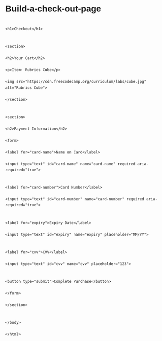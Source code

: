 # Build-a-check-out-page
<!DOCTYPE html>
<html lang="en">
<head>
  <meta charset="UTF-8">
    <meta name="viewport" content="width=device-width, initial-scale=1.0">
      <title>Checkout Page</title>
        <style>
            body {
                  font-family: Arial, sans-serif;
                        margin: 20px;
                              line-height: 1.6;
                                  }
                                      h1, h2 {
                                            margin-bottom: 10px;
                                                }
                                                    section {
                                                          border: 1px solid #ccc;
                                                                border-radius: 8px;
                                                                      padding: 16px;
                                                                            margin-bottom: 20px;
                                                                                }
                                                                                    img {
                                                                                          max-width: 150px;
                                                                                                display: block;
                                                                                                      margin-top: 10px;
                                                                                                          }
                                                                                                              label {
                                                                                                                    display: block;
                                                                                                                          margin: 8px 0 4px;
                                                                                                                              }
                                                                                                                                  input {
                                                                                                                                        width: 100%;
                                                                                                                                              padding: 8px;
                                                                                                                                                    margin-bottom: 12px;
                                                                                                                                                          border: 1px solid #aaa;
                                                                                                                                                                border-radius: 4px;
                                                                                                                                                                    }
                                                                                                                                                                        button {
                                                                                                                                                                              background-color: #4CAF50;
                                                                                                                                                                                    color: white;
                                                                                                                                                                                          padding: 10px 15px;
                                                                                                                                                                                                border: none;
                                                                                                                                                                                                      border-radius: 4px;
                                                                                                                                                                                                            cursor: pointer;
                                                                                                                                                                                                                }
                                                                                                                                                                                                                    button:hover {
                                                                                                                                                                                                                          background-color: #45a049;
                                                                                                                                                                                                                              }
                                                                                                                                                                                                                                </style>
                                                                                                                                                                                                                                </head>
                                                                                                                                                                                                                                <body>

                                                                                                                                                                                                                                  <h1>Checkout</h1>

                                                                                                                                                                                                                                    <section>
                                                                                                                                                                                                                                        <h2>Your Cart</h2>
                                                                                                                                                                                                                                            <p>Item: Rubrics Cube</p>
                                                                                                                                                                                                                                                <img src="https://cdn.freecodecamp.org/curriculum/labs/cube.jpg" alt="Rubrics Cube">
                                                                                                                                                                                                                                                  </section>

                                                                                                                                                                                                                                                    <section>
                                                                                                                                                                                                                                                        <h2>Payment Information</h2>
                                                                                                                                                                                                                                                            <form>
                                                                                                                                                                                                                                                                  <label for="card-name">Name on Card</label>
                                                                                                                                                                                                                                                                        <input type="text" id="card-name" name="card-name" required aria-required="true">

                                                                                                                                                                                                                                                                              <label for="card-number">Card Number</label>
                                                                                                                                                                                                                                                                                    <input type="text" id="card-number" name="card-number" required aria-required="true">

                                                                                                                                                                                                                                                                                          <label for="expiry">Expiry Date</label>
                                                                                                                                                                                                                                                                                                <input type="text" id="expiry" name="expiry" placeholder="MM/YY">

                                                                                                                                                                                                                                                                                                      <label for="cvv">CVV</label>
                                                                                                                                                                                                                                                                                                            <input type="text" id="cvv" name="cvv" placeholder="123">

                                                                                                                                                                                                                                                                                                                  <button type="submit">Complete Purchase</button>
                                                                                                                                                                                                                                                                                                                      </form>
                                                                                                                                                                                                                                                                                                                        </section>

                                                                                                                                                                                                                                                                                                                        </body>
                                                                                                                                                                                                                                                                                                                        </html>


